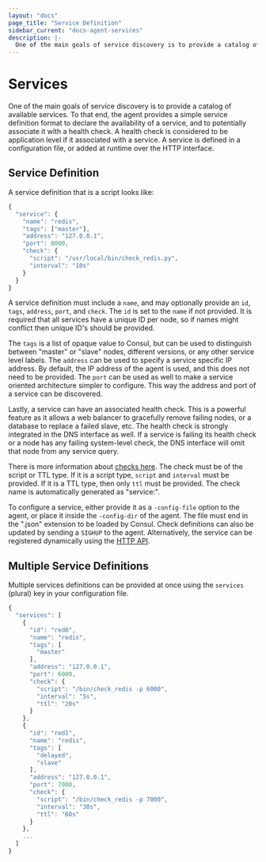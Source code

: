 ```yaml
---
layout: "docs"
page_title: "Service Definition"
sidebar_current: "docs-agent-services"
description: |-
  One of the main goals of service discovery is to provide a catalog of available services. To that end, the agent provides a simple service definition format to declare the availability of a service, and to potentially associate it with a health check. A health check is considered to be application level if it associated with a service. A service is defined in a configuration file, or added at runtime over the HTTP interface.
---
```


# Services

One of the main goals of service discovery is to provide a catalog of available
services. To that end, the agent provides a simple service definition format
to declare the availability of a service, and to potentially associate it with
a health check. A health check is considered to be application level if it
associated with a service. A service is defined in a configuration file,
or added at runtime over the HTTP interface.

## Service Definition

A service definition that is a script looks like:

```javascript
{
  "service": {
    "name": "redis",
    "tags": ["master"],
    "address": "127.0.0.1",
    "port": 8000,
    "check": {
      "script": "/usr/local/bin/check_redis.py",
      "interval": "10s"
    }
  }
}
```

A service definition must include a `name`, and may optionally provide
an `id`, `tags`, `address`, `port`, and `check`.  The `id` is set to the `name` if not
provided. It is required that all services have a unique ID per node, so if names
might conflict then unique ID's should be provided.

The `tags` is a list of opaque value to Consul, but can be used to distinguish
between "master" or "slave" nodes, different versions, or any other service level labels.
The `address` can be used to specify a service specific IP address. By default,
the IP address of the agent is used, and this does not need to be provided.
The `port` can be used as well to make a service oriented architecture
simpler to configure. This way the address and port of a service can
be discovered.

Lastly, a service can have an associated health check. This is a powerful
feature as it allows a web balancer to gracefully remove failing nodes, or
a database to replace a failed slave, etc. The health check is strongly integrated
in the DNS interface as well. If a service is failing its health check or
a node has any failing system-level check, the DNS interface will omit that
node from any service query.

There is more information about [checks here](/docs/agent/checks.html). The
check must be of the script or TTL type. If it is a script type, `script` and
`interval` must be provided. If it is a TTL type, then only `ttl` must be
provided. The check name is automatically generated as "service:<service-id>".

To configure a service, either provide it as a `-config-file` option to the
agent, or place it inside the `-config-dir` of the agent. The file must
end in the ".json" extension to be loaded by Consul. Check definitions can
also be updated by sending a `SIGHUP` to the agent. Alternatively, the
service can be registered dynamically using the [HTTP API](/docs/agent/http.html).

## Multiple Service Definitions

Multiple services definitions can be provided at once using the `services`
(plural) key in your configuration file.

```javascript
{
  "services": [
    {
      "id": "red0",
      "name": "redis",
      "tags": [
        "master"
      ],
      "address": "127.0.0.1",
      "port": 6000,
      "check": {
        "script": "/bin/check_redis -p 6000",
        "interval": "5s",
        "ttl": "20s"
      }
    },
    {
      "id": "red1",
      "name": "redis",
      "tags": [
        "delayed",
        "slave"
      ],
      "address": "127.0.0.1",
      "port": 7000,
      "check": {
        "script": "/bin/check_redis -p 7000",
        "interval": "30s",
        "ttl": "60s"
      }
    },
    ...
  ]
}
```
